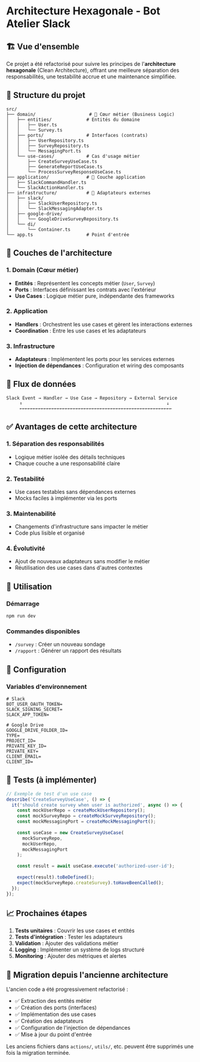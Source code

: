 # Architecture Hexagonale - Bot Atelier Slack

## 🏗️ Vue d'ensemble

Ce projet a été refactorisé pour suivre les principes de l'**architecture hexagonale** (Clean Architecture), offrant une meilleure séparation des responsabilités, une testabilité accrue et une maintenance simplifiée.

## 📁 Structure du projet

```
src/
├── domain/                    # 🎯 Cœur métier (Business Logic)
│   ├── entities/             # Entités du domaine
│   │   ├── User.ts
│   │   └── Survey.ts
│   ├── ports/                # Interfaces (contrats)
│   │   ├── UserRepository.ts
│   │   ├── SurveyRepository.ts
│   │   └── MessagingPort.ts
│   └── use-cases/            # Cas d'usage métier
│       ├── CreateSurveyUseCase.ts
│       ├── GenerateReportUseCase.ts
│       └── ProcessSurveyResponseUseCase.ts
├── application/              # 🚀 Couche application
│   ├── SlackCommandHandler.ts
│   └── SlackActionHandler.ts
├── infrastructure/           # 🔌 Adaptateurs externes
│   ├── slack/
│   │   ├── SlackUserRepository.ts
│   │   └── SlackMessagingAdapter.ts
│   ├── google-drive/
│   │   └── GoogleDriveSurveyRepository.ts
│   └── di/
│       └── Container.ts
└── app.ts                    # Point d'entrée
```

## 🎯 Couches de l'architecture

### 1. **Domain (Cœur métier)**
- **Entités** : Représentent les concepts métier (`User`, `Survey`)
- **Ports** : Interfaces définissant les contrats avec l'extérieur
- **Use Cases** : Logique métier pure, indépendante des frameworks

### 2. **Application**
- **Handlers** : Orchestrent les use cases et gèrent les interactions externes
- **Coordination** : Entre les use cases et les adaptateurs

### 3. **Infrastructure**
- **Adaptateurs** : Implémentent les ports pour les services externes
- **Injection de dépendances** : Configuration et wiring des composants

## 🔄 Flux de données

```
Slack Event → Handler → Use Case → Repository → External Service
     ↑                                                      ↓
     ←←←←←←←←←←←←←←←←←←←←←←←←←←←←←←←←←←←←←←←←←←←←←←←←←←←←←←←←←
```

## ✅ Avantages de cette architecture

### 1. **Séparation des responsabilités**
- Logique métier isolée des détails techniques
- Chaque couche a une responsabilité claire

### 2. **Testabilité**
- Use cases testables sans dépendances externes
- Mocks faciles à implémenter via les ports

### 3. **Maintenabilité**
- Changements d'infrastructure sans impacter le métier
- Code plus lisible et organisé

### 4. **Évolutivité**
- Ajout de nouveaux adaptateurs sans modifier le métier
- Réutilisation des use cases dans d'autres contextes

## 🚀 Utilisation

### Démarrage
```bash
npm run dev
```

### Commandes disponibles
- `/survey` : Créer un nouveau sondage
- `/rapport` : Générer un rapport des résultats

## 🔧 Configuration

### Variables d'environnement
```env
# Slack
BOT_USER_OAUTH_TOKEN=
SLACK_SIGNING_SECRET=
SLACK_APP_TOKEN=

# Google Drive
GOOGLE_DRIVE_FOLDER_ID=
TYPE=
PROJECT_ID=
PRIVATE_KEY_ID=
PRIVATE_KEY=
CLIENT_EMAIL=
CLIENT_ID=
```

## 🧪 Tests (à implémenter)

```typescript
// Exemple de test d'un use case
describe('CreateSurveyUseCase', () => {
  it('should create survey when user is authorized', async () => {
    const mockUserRepo = createMockUserRepository();
    const mockSurveyRepo = createMockSurveyRepository();
    const mockMessagingPort = createMockMessagingPort();
    
    const useCase = new CreateSurveyUseCase(
      mockSurveyRepo,
      mockUserRepo,
      mockMessagingPort
    );
    
    const result = await useCase.execute('authorized-user-id');
    
    expect(result).toBeDefined();
    expect(mockSurveyRepo.createSurvey).toHaveBeenCalled();
  });
});
```

## 📈 Prochaines étapes

1. **Tests unitaires** : Couvrir les use cases et entités
2. **Tests d'intégration** : Tester les adaptateurs
3. **Validation** : Ajouter des validations métier
4. **Logging** : Implémenter un système de logs structuré
5. **Monitoring** : Ajouter des métriques et alertes

## 🔄 Migration depuis l'ancienne architecture

L'ancien code a été progressivement refactorisé :
- ✅ Extraction des entités métier
- ✅ Création des ports (interfaces)
- ✅ Implémentation des use cases
- ✅ Création des adaptateurs
- ✅ Configuration de l'injection de dépendances
- ✅ Mise à jour du point d'entrée

Les anciens fichiers dans `actions/`, `utils/`, etc. peuvent être supprimés une fois la migration terminée.
